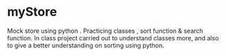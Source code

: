 # myStore
Mock store using python . Practicing classes , sort function & search function.
In class project carried out to understand classes more, and also to give a better understanding on sorting using python.
